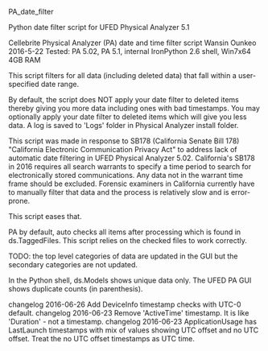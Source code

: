 PA_date_filter

Python date filter script for UFED Physical Analyzer 5.1

Cellebrite Physical Analyzer (PA) date and time filter script
Wansin Ounkeo 2016-5-22
Tested: PA 5.02, PA 5.1, internal IronPython 2.6 shell, Win7x64 4GB RAM

This script filters for all data (including deleted data) that 
fall within a user-specified date range.

By default, the script does NOT apply your date filter to deleted items thereby giving 
you more data including ones with bad timestamps.
You may optionally apply your date filter to deleted items which will give you less data.
A log is saved to 'Logs' folder in Physical Analyzer install folder.

This script was made in response to SB178 (California Senate Bill 178)
"California Electronic Communication Privacy Act" to address
lack of automatic date filtering in UFED Physical Analyzer 5.02. 
California's SB178 in 2016 requires all search warrants to
specify a time period to search for electronically stored communications.
Any data not in the warrant time frame should be excluded.
Forensic examiners in California currently have to manually filter that 
data and the process is relatively slow and is error-prone. 

This script eases that.

PA by default, auto checks all items after processing which is found in
ds.TaggedFiles. This script relies on the checked files to work correctly.

TODO: the top level categories of data are updated in the GUI but the 
secondary categories are not updated. 

In the Python shell, ds.Models shows unique data only. 
The UFED PA GUI shows duplicate counts (in parenthesis).

changelog 2016-06-26	Add DeviceInfo timestamp checks with UTC-0 default.
changelog 2016-06-23  Remove 'ActiveTime' timestamp. It is like 'Duration' - not a timestamp.
changelog 2016-06-23	ApplicationUsage has LastLaunch timestamps with mix of values showing 
                     UTC offset and no UTC offset. Treat the no UTC offset timestamps as UTC time.
